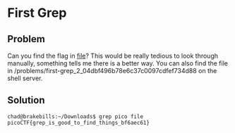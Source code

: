 # First Grep 

## Problem
Can you find the flag in [file](https://2019shell1.picoctf.com/static/458ae91cb23746189bf490f0c8d9a919/file)? This would be really tedious to look through manually, something tells me there is a better way. You can also find the file in /problems/first-grep_2_04dbf496b78e6c37c0097cdfef734d88 on the shell server.

## Solution
```
chad@brakebills:~/Downloads$ grep pico file 
picoCTF{grep_is_good_to_find_things_bf6aec61}
```


